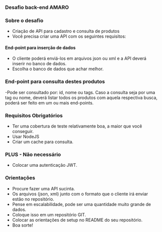 ### Desafio back-end AMARO

### Sobre o desafio

- Criação de API para cadastro e consulta de produtos
- Você precisa criar uma API com os seguintes requisitos:

#### End-point para inserção de dados

- O cliente poderá enviá-los em arquivos json ou xml e a API deverá inserir no banco de dados.
- Escolha o banco de dados que achar melhor.

### End-point para consulta destes produtos

-Pode ser consultado por: id, nome ou tags. Caso a consulta seja por uma tag ou nome, deverá listar todos os produtos com aquela respectiva busca, poderá ser feito em um ou mais end-points.

### Requisitos Obrigatórios

- Ter uma cobertura de teste relativamente boa, a maior que você conseguir.
- Usar NodeJS
- Criar um cache para consulta.

### PLUS - Não necessário

- Colocar uma autenticação JWT.

### Orientações

- Procure fazer uma API sucinta.
- Os arquivos (json, xml) junto com o formato que o cliente irá enviar estão no repositório.
- Pense em escalabilidade, pode ser uma quantidade muito grande de dados.
- Coloque isso em um repositório GIT.
- Colocar as orientações de setup no README do seu repositório.
- Boa sorte!
